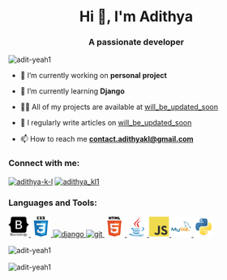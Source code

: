 <h1 align="center">Hi 👋, I'm Adithya</h1>
<h3 align="center">A passionate developer</h3>

<p align="left"> <img src="https://komarev.com/ghpvc/?username=adit-yeah1&label=Profile%20views&color=0e75b6&style=flat" alt="adit-yeah1" /> </p>

- 🔭 I’m currently working on **personal project**

- 🌱 I’m currently learning **Django**

- 👨‍💻 All of my projects are available at [will_be_updated_soon](will_be_updated_soon)

- 📝 I regularly write articles on [will_be_updated_soon](will_be_updated_soon)

- 📫 How to reach me **contact.adithyakl@gmail.com**

<h3 align="left">Connect with me:</h3>
<p align="left">
<a href="https://linkedin.com/in/adithya-k-l" target="blank"><img align="center" src="https://raw.githubusercontent.com/rahuldkjain/github-profile-readme-generator/master/src/images/icons/Social/linked-in-alt.svg" alt="adithya-k-l" height="30" width="40" /></a>
<a href="https://www.leetcode.com/adithya_kl1" target="blank"><img align="center" src="https://raw.githubusercontent.com/rahuldkjain/github-profile-readme-generator/master/src/images/icons/Social/leet-code.svg" alt="adithya_kl1" height="30" width="40" /></a>
</p>

<h3 align="left">Languages and Tools:</h3>
<p align="left"> <a href="https://getbootstrap.com" target="_blank" rel="noreferrer"> <img src="https://raw.githubusercontent.com/devicons/devicon/master/icons/bootstrap/bootstrap-plain-wordmark.svg" alt="bootstrap" width="40" height="40"/> </a> <a href="https://www.w3schools.com/css/" target="_blank" rel="noreferrer"> <img src="https://raw.githubusercontent.com/devicons/devicon/master/icons/css3/css3-original-wordmark.svg" alt="css3" width="40" height="40"/> </a> <a href="https://www.djangoproject.com/" target="_blank" rel="noreferrer"> <img src="https://cdn.worldvectorlogo.com/logos/django.svg" alt="django" width="40" height="40"/> </a> <a href="https://git-scm.com/" target="_blank" rel="noreferrer"> <img src="https://www.vectorlogo.zone/logos/git-scm/git-scm-icon.svg" alt="git" width="40" height="40"/> </a> <a href="https://www.w3.org/html/" target="_blank" rel="noreferrer"> <img src="https://raw.githubusercontent.com/devicons/devicon/master/icons/html5/html5-original-wordmark.svg" alt="html5" width="40" height="40"/> </a> <a href="https://www.java.com" target="_blank" rel="noreferrer"> <img src="https://raw.githubusercontent.com/devicons/devicon/master/icons/java/java-original.svg" alt="java" width="40" height="40"/> </a> <a href="https://developer.mozilla.org/en-US/docs/Web/JavaScript" target="_blank" rel="noreferrer"> <img src="https://raw.githubusercontent.com/devicons/devicon/master/icons/javascript/javascript-original.svg" alt="javascript" width="40" height="40"/> </a> <a href="https://www.mysql.com/" target="_blank" rel="noreferrer"> <img src="https://raw.githubusercontent.com/devicons/devicon/master/icons/mysql/mysql-original-wordmark.svg" alt="mysql" width="40" height="40"/> </a> <a href="https://www.python.org" target="_blank" rel="noreferrer"> <img src="https://raw.githubusercontent.com/devicons/devicon/master/icons/python/python-original.svg" alt="python" width="40" height="40"/> </a> </p>

<p><img align="center" src="https://github-readme-stats.vercel.app/api/top-langs?username=adit-yeah1&show_icons=true&locale=en&layout=compact" alt="adit-yeah1" /></p>

<p><img align="center" src="https://github-readme-streak-stats.herokuapp.com/?user=adit-yeah1&" alt="adit-yeah1" /></p>
